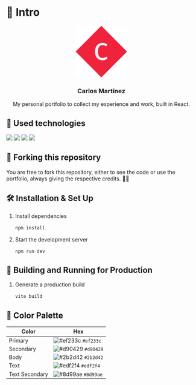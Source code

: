 # 📄 Intro

<div align="center">

[![Portfolio](./public/Logo.svg)](https://www.carlosmrtzo.com/)

   <h3 align="center">Carlos Martínez</h3>

   <p></p>My personal portfolio to collect my experience and work, built in React.</p>
</div>

## 💼 Used technologies

![](https://img.shields.io/badge/HTML-informational?style=for-the-badge&logo=html5&logoColor=edf2f4&color=2b2d42&labelColor=ef233c)
![](https://img.shields.io/badge/CSS-informational?style=for-the-badge&logo=css3&logoColor=edf2f4&color=2b2d42&labelColor=ef233c)
![](https://img.shields.io/badge/JavaScript-informational?style=for-the-badge&logo=JavaScript&logoColor=edf2f4&color=2b2d42&labelColor=ef233c)
![](https://img.shields.io/badge/ReactJS-informational?style=for-the-badge&logo=react&logoColor=edf2f4&color=2b2d42&labelColor=ef233c)

## 🚨 Forking this repository

You are free to fork this repository, either to see the code or use the portfolio, always giving the respective credits. 💪🏻

## 🛠 Installation & Set Up

1. Install dependencies

   ```sh
   npm install
   ```

2. Start the development server

   ```sh
   npm run dev
   ```

## 🚀 Building and Running for Production

1. Generate a production build

   ```sh
   vite build
   ```

## 🎨 Color Palette

| Color          | Hex                                                                |
| -------------- | ------------------------------------------------------------------ |
| Primary        | ![#ef233c](https://via.placeholder.com/10/ef233c?text=+) `#ef233c` |
| Secondary      | ![#d90429](https://via.placeholder.com/10/d90429?text=+) `#d90429` |
| Body           | ![#2b2d42](https://via.placeholder.com/10/2b2d42?text=+) `#2b2d42` |
| Text           | ![#edf2f4](https://via.placeholder.com/10/edf2f4?text=+) `#edf2f4` |
| Text Secondary | ![#8d99ae](https://via.placeholder.com/10/8d99ae?text=+) `#8d99ae` |
